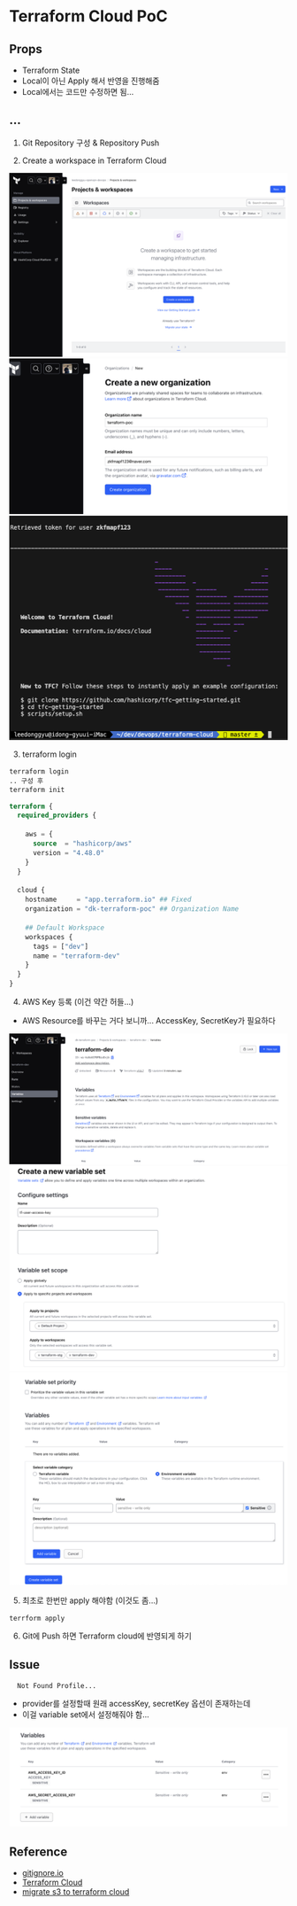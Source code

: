 # Terraform Cloud PoC

## Props

- Terraform State
- Local이 아닌 Apply 해서 반영을 진행해줌
- Local에서는 코드만 수정하면 됨...

## ...

1. Git Repository 구성 & Repository Push

2. Create a workspace in Terraform Cloud

![1](./public/1.png)
![2](./public/2.png)
![3](./public/3.png)

3. terraform login

```
terraform login
.. 구성 후
terraform init
```

```terraform
terraform {
  required_providers {

    aws = {
      source  = "hashicorp/aws"
      version = "4.48.0"
    }
  }

  cloud {
    hostname     = "app.terraform.io" ## Fixed
    organization = "dk-terraform-poc" ## Organization Name

    ## Default Workspace
    workspaces {
      tags = ["dev"]
      name = "terraform-dev"
    }
  }
}
```

4. AWS Key 등록 (이건 약간 허들...)

- AWS Resource를 바꾸는 거다 보니까... AccessKey, SecretKey가 필요하다

![4](./public/4.png)
![5](./public/5.png)
![6](./public/6.png)

5. 최초로 한번만 apply 해야함 (이것도 좀...)

```
terrform apply
```

6. Git에 Push 하면 Terraform cloud에 반영되게 하기

## Issue

```
  Not Found Profile...
```

- provider를 설정할때 원래 accessKey, secretKey 옵션이 존재하는데
- 이걸 variable set에서 설정해줘야 함...

![7](./public/7.png)

## Reference 

- <a href="https://www.toptal.com/developers/gitignore/"> gitignore.io </a>
- <a href="https://www.hashicorp.com/products/terraform"> Terraform Cloud </a>
- <a href="https://developer.hashicorp.com/terraform/tutorials/cloud/migrate-remote-s3-backend-tfc"> migrate s3 to terraform cloud </a>